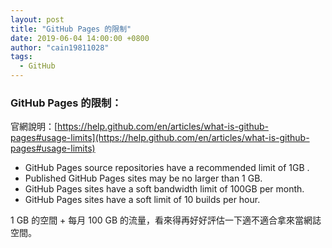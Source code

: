 ```yaml
---
layout: post
title: "GitHub Pages 的限制"
date: 2019-06-04 14:00:00 +0800
author: "cain19811028"
tags:
  - GitHub
---
```

### GitHub Pages 的限制：

官網說明：[https://help.github.com/en/articles/what-is-github-pages#usage-limits](https://help.github.com/en/articles/what-is-github-pages#usage-limits)

  - GitHub Pages source repositories have a recommended limit of 1GB .
  - Published GitHub Pages sites may be no larger than 1 GB.
  - GitHub Pages sites have a soft bandwidth limit of 100GB per month.
  - GitHub Pages sites have a soft limit of 10 builds per hour.

1 GB 的空間 + 每月 100 GB 的流量，看來得再好好評估一下適不適合拿來當網誌空間。